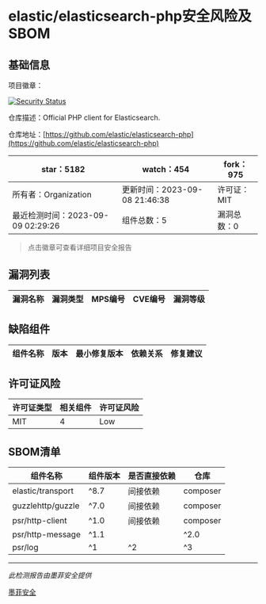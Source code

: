 # elastic/elasticsearch-php安全风险及SBOM

## 基础信息

项目徽章：

[![Security Status](https://www.murphysec.com/platform3/v31/badge/1700214587521630208.svg)](https://www.murphysec.com/console/report/1700214587408384000/1700214587521630208)

仓库描述：Official PHP client for Elasticsearch.

仓库地址：[https://github.com/elastic/elasticsearch-php](https://github.com/elastic/elasticsearch-php)

| star：5182 | watch：454 | fork：975 |
| ----------- | -------------- | ------------ |
| 所有者：Organization | 更新时间：2023-09-08 21:46:38 | 许可证：MIT |
| 最近检测时间：2023-09-09 02:29:26 | 组件总数：5 | 漏洞总数：0 |

> 点击徽章可查看详细项目安全报告



## 漏洞列表

| 漏洞名称 | 漏洞类型 | MPS编号 | CVE编号 | 漏洞等级 |
| ------- | ------ | ------- | ------ | ----- |





## 缺陷组件

| 组件名称 | 版本 | 最小修复版本 | 依赖关系 | 修复建议 |
| -------- | ---- | ------------ | -------- | -------- |





## 许可证风险

| 许可证类型 | 相关组件 | 许可证风险 |
| ---------- | -------- | ---------- |
|MIT|4|Low|




## SBOM清单

| 组件名称 | 组件版本 | 是否直接依赖 | 仓库 |
| -------- | -------- | ------------ | ---- |
|elastic/transport|^8.7|间接依赖|composer|
|guzzlehttp/guzzle|^7.0|间接依赖|composer|
|psr/http-client|^1.0|间接依赖|composer|
|psr/http-message|^1.1 || ^2.0|间接依赖|composer|
|psr/log|^1|^2|^3|间接依赖|composer|


------

*此检测报告由墨菲安全提供*

[墨菲安全](www.murphysec.com)